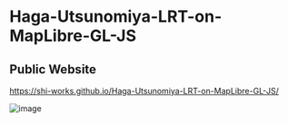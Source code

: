 # Haga-Utsunomiya-LRT-on-MapLibre-GL-JS
## Public Website
https://shi-works.github.io/Haga-Utsunomiya-LRT-on-MapLibre-GL-JS/

![image](https://github.com/shi-works/Haga-Utsunomiya-LRT-on-MapLibre-GL-JS/assets/71203808/687d4ac1-b2e7-43e6-a652-bd5d93911337)

